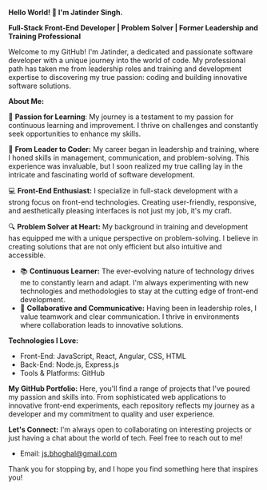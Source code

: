 **Hello World! 👋 I'm Jatinder Singh.**

**Full-Stack Front-End Developer | Problem Solver | Former Leadership and Training Professional**

Welcome to my GitHub! I'm Jatinder, a dedicated and passionate software developer with a unique journey into the world of code. 
My professional path has taken me from leadership roles and training and development expertise to discovering my true passion: coding and building innovative software solutions.

**About Me:**

🧠 **Passion for Learning**: My journey is a testament to my passion for continuous learning and improvement. I thrive on challenges and constantly seek opportunities to enhance my skills.

🌱 **From Leader to Coder:** My career began in leadership and training, where I honed skills in management, communication, and problem-solving. This experience was invaluable, but I soon realized my true calling lay in the intricate and fascinating world of software development.

💻 **Front-End Enthusiast:** I specialize in full-stack development with a strong focus on front-end technologies. Creating user-friendly, responsive, and aesthetically pleasing interfaces is not just my job, it's my craft.

🔍 **Problem Solver at Heart:** My background in training and development has equipped me with a unique perspective on problem-solving. I believe in creating solutions that are not only efficient but also intuitive and accessible.
- 📚 **Continuous Learner:** The ever-evolving nature of technology drives me to constantly learn and adapt. I'm always experimenting with new technologies and methodologies to stay at the cutting edge of front-end development.
- 🤝 **Collaborative and Communicative:** Having been in leadership roles, I value teamwork and clear communication. I thrive in environments where collaboration leads to innovative solutions.

**Technologies I Love:**
- Front-End: JavaScript, React, Angular, CSS, HTML
- Back-End: Node.js, Express.js
- Tools & Platforms: GitHub

**My GitHub Portfolio:**
Here, you'll find a range of projects that I've poured my passion and skills into. From sophisticated web applications to innovative front-end experiments, each repository reflects my journey as a developer and my commitment to quality and user experience.

**Let's Connect:**
I'm always open to collaborating on interesting projects or just having a chat about the world of tech. Feel free to reach out to me!

- Email: js.bhoghal@gmail.com

Thank you for stopping by, and I hope you find something here that inspires you!
